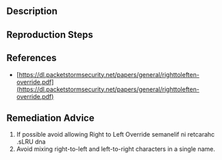 ## Description


## Reproduction Steps


## References

- [https://dl.packetstormsecurity.net/papers/general/righttoleften-override.pdf](https://dl.packetstormsecurity.net/papers/general/righttoleften-override.pdf)


## Remediation Advice

1. If possible avoid allowing Right to Left Override `‮` character in filenames and URLs.
2. Avoid mixing right-to-left and left-to-right characters in a single name.

